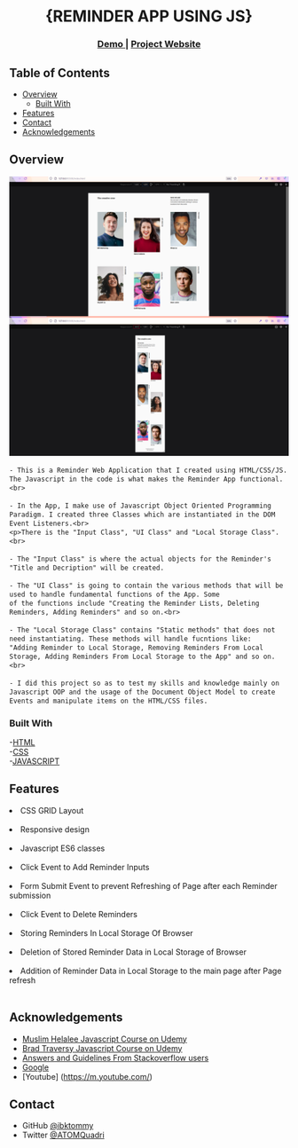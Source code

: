 <!-- Please update value in the {}  -->

<h1 align="center">{REMINDER APP USING JS}</h1>

<div align="center">
  <h3>
    <a href="{https://github.com/ibktommy/Dev-Challenge-My-Team_Page}">
      Demo
    </a>
    <span> | </span>
    <a href="https://ibktommy-my-team-page-devchallenge.netlify.app/">
      Project Website
    </a>
  </h3>
</div>

<!-- TABLE OF CONTENTS -->

## Table of Contents

- [Overview](#overview)
  - [Built With](#built-with)
- [Features](#features)
- [Contact](#contact)
- [Acknowledgements](#acknowledgements)

<!-- OVERVIEW -->

## Overview

![screenshot](https://github.com/ibktommy/Dev-Challenge-My-Team_Page/blob/master/Project%20screenshot.png)

	- This is a Reminder Web Application that I created using HTML/CSS/JS. The Javascript in the code is what makes the Reminder App functional. <br>

	- In the App, I make use of Javascript Object Oriented Programming Paradigm. I created three Classes which are instantiated in the DOM Event Listeners.<br>
	<p>There is the "Input Class", "UI Class" and "Local Storage Class".<br>

	- The "Input Class" is where the actual objects for the Reminder's "Title and Decription" will be created.

	- The "UI Class" is going to contain the various methods that will be used to handle fundamental functions of the App. Some 
	of the functions include "Creating the Reminder Lists, Deleting Reminders, Adding Reminders" and so on.<br>

	- The "Local Storage Class" contains "Static methods" that does not need instantiating. These methods will handle fucntions like:
	"Adding Reminder to Local Storage, Removing Reminders From Local Storage, Adding Reminders From Local Storage to the App" and so on.
	<br>

	- I did this project so as to test my skills and knowledge mainly on Javascript OOP and the usage of the Document Object Model to create
	Events and manipulate items on the HTML/CSS files.
	

### Built With
<!-- This section should list any major frameworks that you built your project using. -->

  -[HTML](https://html.com/)<br>
  -[CSS](https://developer.mozilla.org/en-US/docs/Web/CSS)<br>
  -[JAVASCRIPT](https://developer.mozilla.org/en-US/docs/Web/Javascript)<br>

## Features
<!-- List the features of your application -->

<li>CSS GRID Layout</li><br>
<li>Responsive design</li><br>
<li>Javascript ES6 classes</li><br>
<li>Click Event to Add Reminder Inputs</li><br>
<li>Form Submit Event to prevent Refreshing of Page after each Reminder submission</li><br>
<li>Click Event to Delete Reminders</li><br>
<li>Storing Reminders In Local Storage Of Browser</li><br>
<li>Deletion of Stored Reminder Data in Local Storage of Browser</li><br>
<li>Addition of Reminder Data in Local Storage to the main page after Page refresh</li><br>


## Acknowledgements
<!-- This section should list any articles or add-ons/plugins that helps you to complete the project. -->

- [Muslim Helalee Javascript Course on Udemy](https://www.udemy.com/course/javascript-zero-to-expert-the-complete-modern-guide-build-real-apps/?src=sac&kw=Javascript+developer+boot)<br>
- [Brad Traversy Javascript Course on Udemy](https://www.udemy.com/modern-javascript-from-the-beginning/)<br>
- [Answers and Guidelines From Stackoverflow users](https://stackoverflow.com/)<br>
- [Google](https://www.google.com/)<br>
- [Youtube] (https://m.youtube.com/)<br>

## Contact

- GitHub [@ibktommy](https://github.com/ibktommy)
- Twitter [@ATOMQuadri](https://twitter.com/ATOMQuadri)
